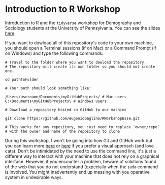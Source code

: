 # Introduction to R Workshop

Introduction to R and the `tidyverse` workshop for Demography and Sociology students at the University of Pennsylvania. You can see the slides [here](https://htmlpreview.github.io/?https://github.com/eugeniopaglino/RWorkshopBase/blob/main/RWorkshopBase.html).

If you want to dowload all of this repository's code to your own machine, you should open a Terminal sessions (if on Mac) or a Command Prompt (if on Windows) and type the following commands:

```
# Travel to the folder where you want to dowload the repository. 
# The repository will create its own folder so you should not create one.

cd pathToFolder

# Your path should look something like:

/Users/username/Documents/myGitHubProjects/ # Mac users
C:\Documents\myGitHubProjects\ # Windows users

# Download a repository hosted on GitHub to our machine

git clone https://github.com/eugeniopaglino/RWorkshopBase.git

# This works for any repository, you just need to replace `owner/repo` 
# with the owner and name of the repository to clone
```

During this workshop, I won't be going into how Git and GitHub work but you can learn more [here](https://docs.github.com/en/get-started/using-git/about-git) or [here](https://girliemac.com/blog/2017/12/26/git-purr/) if you prefer a visual approach (and love cats). Don't be intimidated by the need to use the command line, it's just a different way to interact with your machine that does not rely on a graphical interface. However, if you encounter a problem, beware of solutions found of the web that you do not understand (expecially when the `sudo` command is involved. You might inadvertently end up messing with you operative system in undesirable ways.
